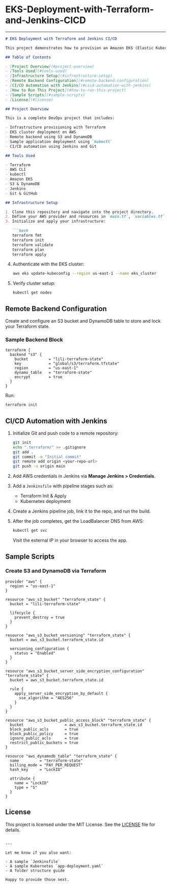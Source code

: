 # EKS-Deployment-with-Terraform-and-Jenkins-CICD


---

```markdown
# EKS Deployment with Terraform and Jenkins CI/CD

This project demonstrates how to provision an Amazon EKS (Elastic Kubernetes Service) cluster using Terraform, configure a secure remote backend using S3 and DynamoDB, deploy a sample application, and automate the entire infrastructure lifecycle using Jenkins CI/CD.

## Table of Contents

- [Project Overview](#project-overview)
- [Tools Used](#tools-used)
- [Infrastructure Setup](#infrastructure-setup)
- [Remote Backend Configuration](#remote-backend-configuration)
- [CI/CD Automation with Jenkins](#cicd-automation-with-jenkins)
- [How to Run This Project](#how-to-run-this-project)
- [Sample Scripts](#sample-scripts)
- [License](#license)

## Project Overview

This is a complete DevOps project that includes:

- Infrastructure provisioning with Terraform
- EKS cluster deployment on AWS
- Remote backend using S3 and DynamoDB
- Sample application deployment using `kubectl`
- CI/CD automation using Jenkins and Git

## Tools Used

- Terraform
- AWS CLI
- kubectl
- Amazon EKS
- S3 & DynamoDB
- Jenkins
- Git & GitHub

## Infrastructure Setup

1. Clone this repository and navigate into the project directory.
2. Define your AWS provider and resources in `main.tf`, `variables.tf`, and `outputs.tf`.
3. Initialize and apply your infrastructure:

   ```bash
   terraform fmt
   terraform init
   terraform validate
   terraform plan
   terraform apply
   ```

4. Authenticate with the EKS cluster:

   ```bash
   aws eks update-kubeconfig --region us-east-1 --name eks_cluster
   ```

5. Verify cluster setup:

   ```bash
   kubectl get nodes
   ```

## Remote Backend Configuration

Create and configure an S3 bucket and DynamoDB table to store and lock your Terraform state.

### Sample Backend Block

```hcl
terraform {
  backend "s3" {
    bucket         = "lili-terraform-state"
    key            = "global/s3/terraform.tfstate"
    region         = "us-east-1"
    dynamo_table   = "terraform-state"
    encrypt        = true
  }
}
```

Run:

```bash
terraform init
```

## CI/CD Automation with Jenkins

1. Initialize Git and push code to a remote repository:

   ```bash
   git init
   echo ".terraform/" >> .gitignore
   git add .
   git commit -m "Initial commit"
   git remote add origin <your-repo-url>
   git push -u origin main
   ```

2. Add AWS credentials in Jenkins via **Manage Jenkins > Credentials**.

3. Add a `Jenkinsfile` with pipeline stages such as:

   - Terraform Init & Apply
   - Kubernetes deployment

4. Create a Jenkins pipeline job, link it to the repo, and run the build.

5. After the job completes, get the LoadBalancer DNS from AWS:

   ```bash
   kubectl get svc
   ```

   Visit the external IP in your browser to access the app.

## Sample Scripts

### Create S3 and DynamoDB via Terraform

```hcl
provider "aws" {
  region = "us-east-1"
}

resource "aws_s3_bucket" "terraform_state" {
  bucket = "lili-terraform-state"

  lifecycle {
    prevent_destroy = true
  }
}

resource "aws_s3_bucket_versioning" "terraform_state" {
  bucket = aws_s3_bucket.terraform_state.id

  versioning_configuration {
    status = "Enabled"
  }
}

resource "aws_s3_bucket_server_side_encryption_configuration" "terraform_state" {
  bucket = aws_s3_bucket.terraform_state.id

  rule {
    apply_server_side_encryption_by_default {
      sse_algorithm = "AES256"
    }
  }
}

resource "aws_s3_bucket_public_access_block" "terraform_state" {
  bucket                  = aws_s3_bucket.terraform_state.id
  block_public_acls       = true
  block_public_policy     = true
  ignore_public_acls      = true
  restrict_public_buckets = true
}

resource "aws_dynamodb_table" "terraform_state" {
  name         = "terraform-state"
  billing_mode = "PAY_PER_REQUEST"
  hash_key     = "LockID"

  attribute {
    name = "LockID"
    type = "S"
  }
}
```

## License

This project is licensed under the MIT License. See the [LICENSE](LICENSE) file for details.
```

---

Let me know if you also want:

- A sample `Jenkinsfile`
- A sample Kubernetes `app-deployment.yaml`
- A folder structure guide

Happy to provide those next.
